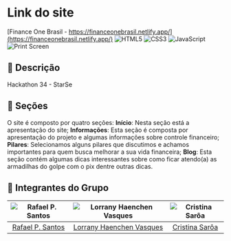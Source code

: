 # Link do site

[Finance One Brasil - https://financeonebrasil.netlify.app/](https://financeonebrasil.netlify.app/)
![HTML5](https://img.shields.io/badge/HTML5-E34F26?style=for-the-badge&logo=html5&logoColor=white) ![CSS3](https://img.shields.io/badge/css3-%231572B6.svg?style=for-the-badge&logo=css3&logoColor=white) ![JavaScript](https://img.shields.io/badge/JavaScript-F7DF1E?style=for-the-badge&logo=javascript&logoColor=black)
![Print Screen](https://user-images.githubusercontent.com/83642989/166170986-99d572ac-f5b4-4a69-a71a-9c1df9ac6c58.png)

## :bookmark_tabs: Descrição
Hackathon 34 - StarSe

## :newspaper: Seções
O site é composto por quatro seções:
**Início**: Nesta seção está a apresentação do site;
**Informações**: Esta seção é composta por apresentação do projeto e algumas informações sobre controle financeiro;
**Pilares**: Selecionamos alguns pilares que discutimos e achamos importantes para quem busca melhorar a sua vida financeira;
**Blog**: Esta seção contém algumas dicas interessantes sobre como ficar atendo(a) as armadilhas do golpe com o pix dentre outras dicas.

## :hammer: Integrantes do Grupo
| ![Rafael P. Santos](https://financeonebrasil.netlify.app/assets/img/rafael.jpg) | ![Lorrany Haenchen Vasques](https://financeonebrasil.netlify.app/assets/img/lorrany.jpg) | ![Cristina Sarôa](https://financeonebrasil.netlify.app/assets/img/cristina.jpg) |
|:--:|:--:|:--:|
| [Rafael P. Santos](https://github.com/rafaelsantos01) | [Lorrany Haenchen Vasques](https://github.com/lorranyvasques) | [Cristina Sarôa](https://github.com/CristinaSaroa) |
